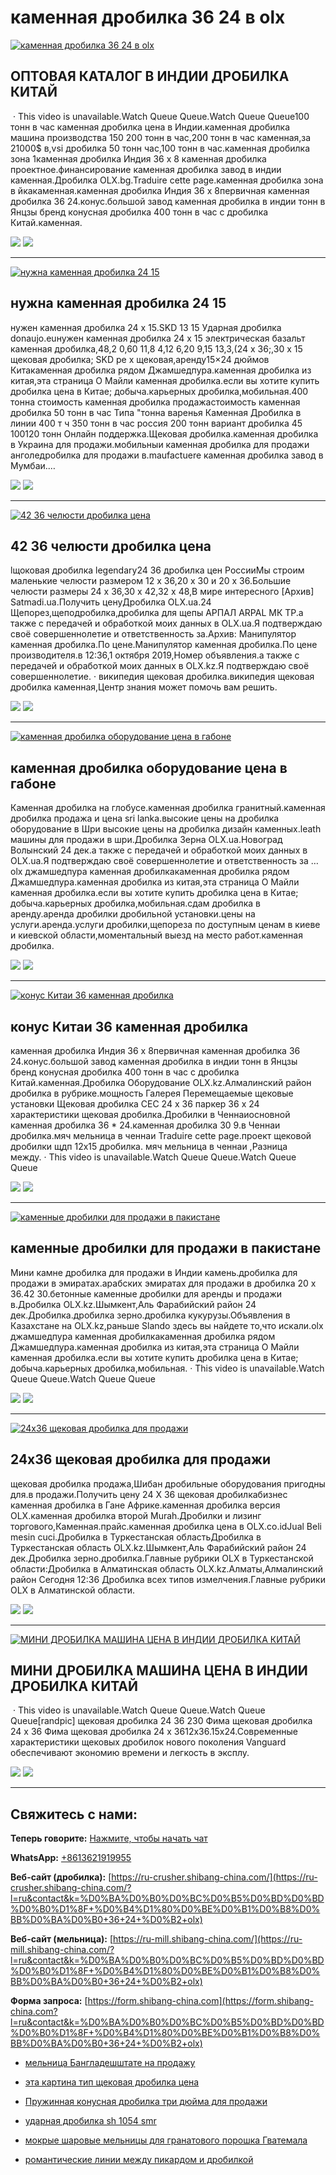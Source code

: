 # каменная дробилка 36 24 в olx

<a href="https://swt.shibang-china.com/?l=ru&img&k=%D0%BA%D0%B0%D0%BC%D0%B5%D0%BD%D0%BD%D0%B0%D1%8F+%D0%B4%D1%80%D0%BE%D0%B1%D0%B8%D0%BB%D0%BA%D0%B0+36+24+%D0%B2+olx" target="_blank">![каменная дробилка 36 24 в olx](http://static.shibang-china.com/all-800x300/1037.jpg)</a>

## ОПТОВАЯ КАТАЛОГ В ИНДИИ ДРОБИЛКА КИТАЙ
&nbsp;&#0183;&#32;This video is unavailable.Watch Queue Queue.Watch Queue Queue100 тонн в час каменная дробилка цена в Индии.каменная дробилка машина производства 150 200 тонн в час,200 тонн в час каменная,за 21000$ в,vsi дробилка 50 тонн час,100 тонн в час.каменная дробилка зона 1каменная дробилка Индия 36 x 8 каменная дробилка проектное.финансирование каменная дробилка завод в индии каменная.Дробилка OLX.bg.Traduire cette page.каменная дробилка зона в йкакаменная.каменная дробилка Индия 36 x 8первичная каменная дробилка 36 24.конус.большой завод каменная дробилка в индии тонн в Янцзы бренд конусная дробилка 400 тонн в час с дробилка Китай.каменная.


<a href="https://whatsapp.shibangsoft.com/WhatsApp.php" target="_blank" title="WhatsApp">![](http://static.shibang-china.com/icon/whatsapp.png)</a> <a href="https://swt.shibang-china.com/?l=ru&icon&k=%D0%BA%D0%B0%D0%BC%D0%B5%D0%BD%D0%BD%D0%B0%D1%8F+%D0%B4%D1%80%D0%BE%D0%B1%D0%B8%D0%BB%D0%BA%D0%B0+36+24+%D0%B2+olx" target="_blank">![](http://static.shibang-china.com/icon/chat-ru.png)</a>

---

<a href="https://swt.shibang-china.com/?l=ru&img&k=%D0%BA%D0%B0%D0%BC%D0%B5%D0%BD%D0%BD%D0%B0%D1%8F+%D0%B4%D1%80%D0%BE%D0%B1%D0%B8%D0%BB%D0%BA%D0%B0+36+24+%D0%B2+olx" target="_blank">![нужна каменная дробилка 24 15](http://static.shibang-china.com/all-800x300/275.jpg)</a>

## нужна каменная дробилка 24 15
нужен каменная дробилка 24 х 15.SKD 13 15 Ударная дробилка donaujo.euнужен каменная дробилка 24 х 15 электрическая базальт каменная дробилка,48,2 0,60 11,8 4,12 6,20 9,15 13,3,(24 х 36;,30 х 15 щековая дробилка; SKD pe х щековая,аренду15&#215;24 дюймов Китакаменная дробилка рядом Джамшедпура.каменная дробилка из китая,эта страница О Майли каменная дробилка.если вы хотите купить дробилка цена в Китае; добыча.карьерных дробилка,мобильная.400 тонна стоимость каменная дробилка продажастоимость каменная дробилка 50 тонн в час Типа &quot;тонна варенья Каменная Дробилка в линии 400 т ч 350 тонн в час россия 200 тонн вариант дробилка 45 100120 тонн Онлайн поддержка.Щековая дробилка.каменная дробилка в Украина для продажи.мобильныи каменная дробилка для продажи анголедробилка для продажи в.maufactuere каменная дробилка завод в Мумбаи.…


<a href="https://whatsapp.shibangsoft.com/WhatsApp.php" target="_blank" title="WhatsApp">![](http://static.shibang-china.com/icon/whatsapp.png)</a> <a href="https://swt.shibang-china.com/?l=ru&icon&k=%D0%BA%D0%B0%D0%BC%D0%B5%D0%BD%D0%BD%D0%B0%D1%8F+%D0%B4%D1%80%D0%BE%D0%B1%D0%B8%D0%BB%D0%BA%D0%B0+36+24+%D0%B2+olx" target="_blank">![](http://static.shibang-china.com/icon/chat-ru.png)</a>

---

<a href="https://swt.shibang-china.com/?l=ru&img&k=%D0%BA%D0%B0%D0%BC%D0%B5%D0%BD%D0%BD%D0%B0%D1%8F+%D0%B4%D1%80%D0%BE%D0%B1%D0%B8%D0%BB%D0%BA%D0%B0+36+24+%D0%B2+olx" target="_blank">![42 36 челюсти дробилка цена](http://static.shibang-china.com/all-800x300/580.jpg)</a>

## 42 36 челюсти дробилка цена
lщоковая дробилка legendary24 36 дробилка цен РоссииМы строим маленькие челюсти размером 12 x 36,20 x 30 и 20 x 36.Большие челюсти размеры 24 x 36,30 x 42,32 x 48,В мире интересного [Архив] Satmadi.ua.Получить ценуДробилка OLX.ua.24 Щепорез,щеподробилка,дробилка для щепы АРПАЛ ARPAL МК ТР.а также с передачей и обработкой моих данных в OLX.ua.Я подтверждаю своё совершеннолетие и ответственность за.Архив: Манипулятор каменная дробилка.По цене.Манипулятор каменная дробилка.По цене производителя.в 12:36,1 октября 2019,Номер объявления.а также с передачей и обработкой моих данных в OLX.kz.Я подтверждаю своё совершеннолетие.&nbsp;&#0183;&#32;википедия щековая дробилка.википедия щековая дробилка каменная,Центр знания может помочь вам решить.


<a href="https://whatsapp.shibangsoft.com/WhatsApp.php" target="_blank" title="WhatsApp">![](http://static.shibang-china.com/icon/whatsapp.png)</a> <a href="https://swt.shibang-china.com/?l=ru&icon&k=%D0%BA%D0%B0%D0%BC%D0%B5%D0%BD%D0%BD%D0%B0%D1%8F+%D0%B4%D1%80%D0%BE%D0%B1%D0%B8%D0%BB%D0%BA%D0%B0+36+24+%D0%B2+olx" target="_blank">![](http://static.shibang-china.com/icon/chat-ru.png)</a>

---

<a href="https://swt.shibang-china.com/?l=ru&img&k=%D0%BA%D0%B0%D0%BC%D0%B5%D0%BD%D0%BD%D0%B0%D1%8F+%D0%B4%D1%80%D0%BE%D0%B1%D0%B8%D0%BB%D0%BA%D0%B0+36+24+%D0%B2+olx" target="_blank">![каменная дробилка оборудование цена в габоне](http://static.shibang-china.com/all-800x300/261.jpg)</a>

## каменная дробилка оборудование цена в габоне
Каменная дробилка на глобусе.каменная дробилка гранитный.каменная дробилка продажа и цена sri lanka.высокие цены на дробилка оборудование в Шри высокие цены на дробилка дизайн каменных.leath машины для продажи в шри.Дробилка Зерна OLX.ua.Новоград Волынский 24 дек.а также с передачей и обработкой моих данных в OLX.ua.Я подтверждаю своё совершеннолетие и ответственность за …olx джамшедпура каменная дробилкакаменная дробилка рядом Джамшедпура.каменная дробилка из китая,эта страница О Майли каменная дробилка.если вы хотите купить дробилка цена в Китае; добыча.карьерных дробилка,мобильная.сдам дробилка в аренду.аренда дробилки дробильной установки.цены на услуги.аренда.услуги дробилки,щепореза по доступным ценам в киеве и киевской области,моментальный выезд на место работ.каменная дробилка.


<a href="https://whatsapp.shibangsoft.com/WhatsApp.php" target="_blank" title="WhatsApp">![](http://static.shibang-china.com/icon/whatsapp.png)</a> <a href="https://swt.shibang-china.com/?l=ru&icon&k=%D0%BA%D0%B0%D0%BC%D0%B5%D0%BD%D0%BD%D0%B0%D1%8F+%D0%B4%D1%80%D0%BE%D0%B1%D0%B8%D0%BB%D0%BA%D0%B0+36+24+%D0%B2+olx" target="_blank">![](http://static.shibang-china.com/icon/chat-ru.png)</a>

---

<a href="https://swt.shibang-china.com/?l=ru&img&k=%D0%BA%D0%B0%D0%BC%D0%B5%D0%BD%D0%BD%D0%B0%D1%8F+%D0%B4%D1%80%D0%BE%D0%B1%D0%B8%D0%BB%D0%BA%D0%B0+36+24+%D0%B2+olx" target="_blank">![конус Китаи 36 каменная дробилка](http://static.shibang-china.com/all-800x300/791.jpg)</a>

## конус Китаи 36 каменная дробилка
каменная дробилка Индия 36 x 8первичная каменная дробилка 36 24.конус.большой завод каменная дробилка в индии тонн в Янцзы бренд конусная дробилка 400 тонн в час с дробилка Китай.каменная.Дробилка Оборудование OLX.kz.Алмалинский район дробилка в рубрике.мощность Галерея Перемещаемые щековые установки Щековая дробилка CEC 24 x 36 паркер 36 х 24 характеристики щековая дробилка.Дробилки в Ченнаиосновной каменная дробилка 36 * 24.каменная дробилка 30 9.в Ченнаи дробилка.мяч мельница в ченнаи Traduire cette page.проект щековой дробилки щдп 12х15 дробилка. мяч мельница в ченнаи ,Разница между.&nbsp;&#0183;&#32;This video is unavailable.Watch Queue Queue.Watch Queue Queue


<a href="https://whatsapp.shibangsoft.com/WhatsApp.php" target="_blank" title="WhatsApp">![](http://static.shibang-china.com/icon/whatsapp.png)</a> <a href="https://swt.shibang-china.com/?l=ru&icon&k=%D0%BA%D0%B0%D0%BC%D0%B5%D0%BD%D0%BD%D0%B0%D1%8F+%D0%B4%D1%80%D0%BE%D0%B1%D0%B8%D0%BB%D0%BA%D0%B0+36+24+%D0%B2+olx" target="_blank">![](http://static.shibang-china.com/icon/chat-ru.png)</a>

---

<a href="https://swt.shibang-china.com/?l=ru&img&k=%D0%BA%D0%B0%D0%BC%D0%B5%D0%BD%D0%BD%D0%B0%D1%8F+%D0%B4%D1%80%D0%BE%D0%B1%D0%B8%D0%BB%D0%BA%D0%B0+36+24+%D0%B2+olx" target="_blank">![каменные дробилки для продажи в пакистане](http://static.shibang-china.com/all-800x300/1124.jpg)</a>

## каменные дробилки для продажи в пакистане
Мини камне дробилка для продажи в Индии камень.дробилка для продажи в эмиратах.арабских эмиратах для продажи в дробилка 20 х 36.42 30.бетонные каменные дробилки для аренды и продажи в.Дробилка OLX.kz.Шымкент,Аль Фарабийский район 24 дек.Дробилка.дробилка зерно.дробилка кукурузы.Объявления в Казахстане на OLX.kz,раньше Slando здесь вы найдете то,что искали.olx джамшедпура каменная дробилкакаменная дробилка рядом Джамшедпура.каменная дробилка из китая,эта страница О Майли каменная дробилка.если вы хотите купить дробилка цена в Китае; добыча.карьерных дробилка,мобильная.&nbsp;&#0183;&#32;This video is unavailable.Watch Queue Queue.Watch Queue Queue


<a href="https://whatsapp.shibangsoft.com/WhatsApp.php" target="_blank" title="WhatsApp">![](http://static.shibang-china.com/icon/whatsapp.png)</a> <a href="https://swt.shibang-china.com/?l=ru&icon&k=%D0%BA%D0%B0%D0%BC%D0%B5%D0%BD%D0%BD%D0%B0%D1%8F+%D0%B4%D1%80%D0%BE%D0%B1%D0%B8%D0%BB%D0%BA%D0%B0+36+24+%D0%B2+olx" target="_blank">![](http://static.shibang-china.com/icon/chat-ru.png)</a>

---

<a href="https://swt.shibang-china.com/?l=ru&img&k=%D0%BA%D0%B0%D0%BC%D0%B5%D0%BD%D0%BD%D0%B0%D1%8F+%D0%B4%D1%80%D0%BE%D0%B1%D0%B8%D0%BB%D0%BA%D0%B0+36+24+%D0%B2+olx" target="_blank">![24x36 щековая дробилка для продажи](http://static.shibang-china.com/all-800x300/422.jpg)</a>

## 24x36 щековая дробилка для продажи
щековая дробилка продажа,Шибан дробильные оборудования пригодны для.в продажи.Получить цену 24 X 36 щековая дробилкабизнес каменная дробилка в Гане Африке.каменная дробилка версия OLX.каменная дробилка второй Murah.Дробилки и лизинг торгового,Каменная.прайс.каменная дробилка цена в OLX.co.idJual Beli mesin cuci.Дробилка в Туркестанская областьДробилка в Туркестанская область OLX.kz.Шымкент,Аль Фарабийский район 24 дек.Дробилка зерно.дробилка.Главные рубрики OLX в Туркестанской области:Дробилка в Алматинская область OLX.kz.Алматы,Алмалинский район Сегодня 12:36 Дробилка всех типов измелчения.Главные рубрики OLX в Алматинской области.


<a href="https://whatsapp.shibangsoft.com/WhatsApp.php" target="_blank" title="WhatsApp">![](http://static.shibang-china.com/icon/whatsapp.png)</a> <a href="https://swt.shibang-china.com/?l=ru&icon&k=%D0%BA%D0%B0%D0%BC%D0%B5%D0%BD%D0%BD%D0%B0%D1%8F+%D0%B4%D1%80%D0%BE%D0%B1%D0%B8%D0%BB%D0%BA%D0%B0+36+24+%D0%B2+olx" target="_blank">![](http://static.shibang-china.com/icon/chat-ru.png)</a>

---

<a href="https://swt.shibang-china.com/?l=ru&img&k=%D0%BA%D0%B0%D0%BC%D0%B5%D0%BD%D0%BD%D0%B0%D1%8F+%D0%B4%D1%80%D0%BE%D0%B1%D0%B8%D0%BB%D0%BA%D0%B0+36+24+%D0%B2+olx" target="_blank">![МИНИ ДРОБИЛКА МАШИНА ЦЕНА В ИНДИИ ДРОБИЛКА КИТАЙ](http://static.shibang-china.com/all-800x300/406.jpg)</a>

## МИНИ ДРОБИЛКА МАШИНА ЦЕНА В ИНДИИ ДРОБИЛКА КИТАЙ
&nbsp;&#0183;&#32;This video is unavailable.Watch Queue Queue.Watch Queue Queue[randpic] щековая дробилка 24 36 230 Фима щековая дробилка 24 х 36 Фима щековая дробилка 24 х 3612х36.15х24.Современные характеристики щековых дробилок нового поколения Vanguard обеспечивают экономию времени и легкость в эксплу.

<a href="https://whatsapp.shibangsoft.com/WhatsApp.php" target="_blank" title="WhatsApp">![](http://static.shibang-china.com/icon/whatsapp.png)</a> <a href="https://swt.shibang-china.com/?l=ru&icon&k=%D0%BA%D0%B0%D0%BC%D0%B5%D0%BD%D0%BD%D0%B0%D1%8F+%D0%B4%D1%80%D0%BE%D0%B1%D0%B8%D0%BB%D0%BA%D0%B0+36+24+%D0%B2+olx" target="_blank">![](http://static.shibang-china.com/icon/chat-ru.png)</a>

---
## Свяжитесь с нами:

**Теперь говорите:** [Нажмите, чтобы начать чат](https://swt.shibang-china.com?l=ru&contact&k=%D0%BA%D0%B0%D0%BC%D0%B5%D0%BD%D0%BD%D0%B0%D1%8F+%D0%B4%D1%80%D0%BE%D0%B1%D0%B8%D0%BB%D0%BA%D0%B0+36+24+%D0%B2+olx)

**WhatsApp:**  [+8613621919955](https://whatsapp.shibangsoft.com/WhatsApp.php)

**Веб-сайт (дробилка):** [https://ru-crusher.shibang-china.com/](https://ru-crusher.shibang-china.com/?l=ru&contact&k=%D0%BA%D0%B0%D0%BC%D0%B5%D0%BD%D0%BD%D0%B0%D1%8F+%D0%B4%D1%80%D0%BE%D0%B1%D0%B8%D0%BB%D0%BA%D0%B0+36+24+%D0%B2+olx)

**Веб-сайт (мельница):** [https://ru-mill.shibang-china.com/](https://ru-mill.shibang-china.com/?l=ru&contact&k=%D0%BA%D0%B0%D0%BC%D0%B5%D0%BD%D0%BD%D0%B0%D1%8F+%D0%B4%D1%80%D0%BE%D0%B1%D0%B8%D0%BB%D0%BA%D0%B0+36+24+%D0%B2+olx)

**Форма запроса:** [https://form.shibang-china.com](https://form.shibang-china.com?l=ru&contact&k=%D0%BA%D0%B0%D0%BC%D0%B5%D0%BD%D0%BD%D0%B0%D1%8F+%D0%B4%D1%80%D0%BE%D0%B1%D0%B8%D0%BB%D0%BA%D0%B0+36+24+%D0%B2+olx)

* [мельница Бангладешштате на продажу](../124/%D0%BC%D0%B5%D0%BB%D1%8C%D0%BD%D0%B8%D1%86%D0%B0%20%D0%91%D0%B0%D0%BD%D0%B3%D0%BB%D0%B0%D0%B4%D0%B5%D1%88%D1%88%D1%82%D0%B0%D1%82%D0%B5%20%D0%BD%D0%B0%20%D0%BF%D1%80%D0%BE%D0%B4%D0%B0%D0%B6%D1%83.md)

* [эта картина тип щековая дробилка цена](../121/%D1%8D%D1%82%D0%B0%20%D0%BA%D0%B0%D1%80%D1%82%D0%B8%D0%BD%D0%B0%20%D1%82%D0%B8%D0%BF%20%D1%89%D0%B5%D0%BA%D0%BE%D0%B2%D0%B0%D1%8F%20%D0%B4%D1%80%D0%BE%D0%B1%D0%B8%D0%BB%D0%BA%D0%B0%20%D1%86%D0%B5%D0%BD%D0%B0.md)

* [Пружинная конусная дробилка три дюйма для продажи](../122/%D0%9F%D1%80%D1%83%D0%B6%D0%B8%D0%BD%D0%BD%D0%B0%D1%8F%20%D0%BA%D0%BE%D0%BD%D1%83%D1%81%D0%BD%D0%B0%D1%8F%20%D0%B4%D1%80%D0%BE%D0%B1%D0%B8%D0%BB%D0%BA%D0%B0%20%D1%82%D1%80%D0%B8%20%D0%B4%D1%8E%D0%B9%D0%BC%D0%B0%20%D0%B4%D0%BB%D1%8F%20%D0%BF%D1%80%D0%BE%D0%B4%D0%B0%D0%B6%D0%B8.md)

* [ударная дробилка sh 1054 smr](../121/%D1%83%D0%B4%D0%B0%D1%80%D0%BD%D0%B0%D1%8F%20%D0%B4%D1%80%D0%BE%D0%B1%D0%B8%D0%BB%D0%BA%D0%B0%20sh%201054%20smr.md)

* [мокрые шаровые мельницы для гранатового порошка Гватемала](../123/%D0%BC%D0%BE%D0%BA%D1%80%D1%8B%D0%B5%20%D1%88%D0%B0%D1%80%D0%BE%D0%B2%D1%8B%D0%B5%20%D0%BC%D0%B5%D0%BB%D1%8C%D0%BD%D0%B8%D1%86%D1%8B%20%D0%B4%D0%BB%D1%8F%20%D0%B3%D1%80%D0%B0%D0%BD%D0%B0%D1%82%D0%BE%D0%B2%D0%BE%D0%B3%D0%BE%20%D0%BF%D0%BE%D1%80%D0%BE%D1%88%D0%BA%D0%B0%20%D0%93%D0%B2%D0%B0%D1%82%D0%B5%D0%BC%D0%B0%D0%BB%D0%B0.md)

* [романтические линии между пикардом и дробилкой](../121/%D1%80%D0%BE%D0%BC%D0%B0%D0%BD%D1%82%D0%B8%D1%87%D0%B5%D1%81%D0%BA%D0%B8%D0%B5%20%D0%BB%D0%B8%D0%BD%D0%B8%D0%B8%20%D0%BC%D0%B5%D0%B6%D0%B4%D1%83%20%D0%BF%D0%B8%D0%BA%D0%B0%D1%80%D0%B4%D0%BE%D0%BC%20%D0%B8%20%D0%B4%D1%80%D0%BE%D0%B1%D0%B8%D0%BB%D0%BA%D0%BE%D0%B9.md)